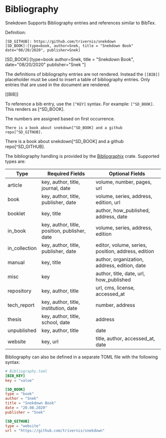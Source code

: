 # Bibliography

Snekdown Supports Bibliography entries and references similar to BibTex.

Definition:
```
[SD_GITHUB]: https://github.com/trivernis/snekdown
[SD_BOOK]:[type=book, author=Snek, title = "Snekdown Book" date="08/20/2020", publisher=Snek]
```

[SD_GITHUB]: https://github.com/trivernis/snekdown
[SD_BOOK]:[type=book author=Snek, title = "Snekdown Book", date="08/20/2020" publisher="Snek "]

The definitions of bibliography entries are not rendered. Instead the `[[BIB]]` placeholder 
must be used to insert a table of bibliography entries. Only entries that are used in the document are rendered.

[[BIB]]

To reference a bib entry, use the `[^KEY]` syntax. For example:
`[^SD_BOOK]`.
This renders as [^SD_BOOK].


The numbers are assigned based on first occurrence.
```
There is a book about snekdown[^SD_BOOK] and a github repo[^SD_GITHUB].
```

There is a book about snekdown[^SD_BOOK] and a github repo[^SD_GITHUB].


The bibliography handling is provided by the [Bibliographix](https://github.com/Trivernis/bibliographix) crate.
Supported types are:


| Type          | Required Fields                               | Optional Fields                                    |
| ------------- | --------------------------------------------- | -------------------------------------------------- |
| article       | key, author, title, journal, date             | volume, number, pages, url                         |
| book          | key, author, title, publisher, date           | volume, series, address, edition, url              |
| booklet       | key, title                                    | author, how_published, address, date               |
| in_book       | key, author, title, position, publisher, date | volume, series, address, edition                   |
| in_collection | key, author, title, publisher, date           | editor, volume, series, position, address, edition |
| manual        | key, title                                    | author, organization, address, edition, date       |
| misc          | key                                           | author, title, date, url, how_published            |
| repository    | key, author, title                            | url, cms, license, accessed_at                     |
| tech_report   | key, author, title, institution, date         | number, address                                    |
| thesis        | key, author, title, school, date              | address                                            |
| unpublished   | key, author, title                            | date                                               |
| website       | key, url                                      | title, author, accessed_at, date                   |


Bibliography can also be defined in a separate TOML file with the following syntax:

```toml
# Bibliography.toml
[BIB_KEY]
key = "value"

[SD_BOOK]
type = "book"
author = "Snek"
title = "Snekdown Book"
date = "20.08.2020"
publisher = "Snek"

[SD_GITHUB]
type = "website"
url = "https://github.com/trivernis/snekdown"
```